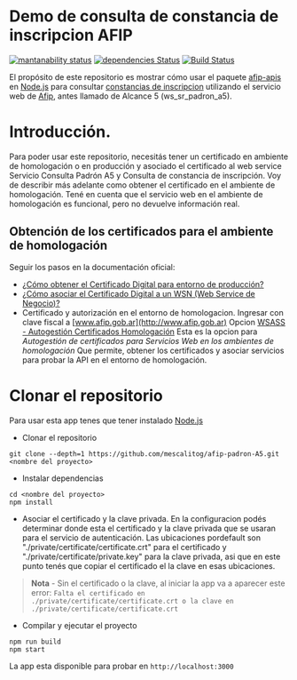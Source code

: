 # Demo de consulta de constancia de inscripcion AFIP

[![mantanability status](https://api.codeclimate.com/v1/badges/ebdb7a55f904cd9c108f/maintainability)](href="https://codeclimate.com/github/mescalitog/afip-padron-A5/maintainability) [![dependencies Status](https://david-dm.org/mescalitog/afip-padron-A5/status.svg)](https://david-dm.org/mescalitog/afip-padron-A5) [![Build Status](https://travis-ci.com/mescalitog/afip-padron-A5.svg?branch=master)](https://travis-ci.com/mescalitog/afip-padron-A5)

El propósito de este repositorio es mostrar cómo usar el paquete [afip-apis](https://www.npmjs.com/package/afip-apis) en [Node.js](https://nodejs.org/en/) para consultar [constancias de inscripcion](http://www.afip.gob.ar/ws/WSCI/manual-ws-sr-ws-constancia-inscripcion-v3.2.pdf) utilizando el servicio web de [Afip](https://www.afip.gob.ar/ws/), antes llamado de Alcance 5 (ws_sr_padron_a5).

# Introducción.

Para poder usar este repositorio, necesitás tener un certificado en ambiente de homologación o en producción y asociado el certificado al web service Servicio Consulta Padrón A5 y Consulta de constancia de inscripción. Voy de describir más adelante como obtener el certificado en el ambiente de homologación. Tené en cuenta que el servicio web en el ambiente de homologación es funcional, pero no devuelve información real.

## Obtención de los certificados para el ambiente de homologación

Seguir los pasos en la documentación oficial:

- [¿Cómo obtener el Certificado Digital para entorno de producción?](http://www.afip.gob.ar/ws/WSAA/wsaa_obtener_certificado_produccion.pdf)
- [¿Cómo asociar el Certificado Digital a un WSN (Web Service de Negocio)?](http://www.afip.gob.ar/ws/WSAA/wsaa_asociar_certificado_a_wsn_produccion.pdf)
- Certificado y autorización en el entorno de homologacion.
Ingresar con clave fiscal a [www.afip.gob.ar](http://www.afip.gob.ar) 
Opcion [WSASS - Autogestión Certificados Homologación](https://wsass-homo.afip.gob.ar/wsass/portal/main.aspx)
Esta es la opcion para _Autogestión de certificados para Servicios Web en los ambientes de homologación_
Que permite, obtener los certificados y asociar servicios para probar la API en el entorno de homologación.

# Clonar el repositorio

Para usar esta app tenes que tener instalado [Node.js](https://nodejs.org/en/)

- Clonar el repositorio
```
git clone --depth=1 https://github.com/mescalitog/afip-padron-A5.git <nombre del proyecto>
```
- Instalar dependencias
```
cd <nombre del proyecto>
npm install
```
- Asociar el certificado y la clave privada.
En la configuracion podés determinar donde esta el certificado y la clave privada que se usaran para el servicio de autenticación. Las ubicaciones pordefault son "./private/certificate/certificate.crt" para el certificado y "./private/certificate/private.key" para la clave privada, asi que en este punto tenés que copiar el certificado el la clave en esas ubicaciones. 

> **Nota** - Sin el certificado o la clave, al iniciar la app va a aparecer este error: `Falta el certificado en ./private/certificate/certificate.crt o la clave en ./private/certificate/certificate.crt`

- Compilar y ejecutar el proyecto
```
npm run build
npm start
```
La app esta disponible para probar en `http://localhost:3000` 

